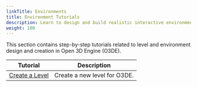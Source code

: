 ```yaml
---
linkTitle: Environments
title: Environment Tutorials
description: Learn to design and build realistic interactive environments in Open 3D Engine.
weight: 100
---
```


This section contains step-by-step tutorials related to level and environment design and creation in Open 3D Engine (O3DE).

| Tutorial | Description |
| - | - |
| [Create a Level](create-a-level) | Create a new level for O3DE. |
